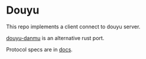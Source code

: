 # Douyu 

This repo implements a client connect to douyu server.

[douyu-danmu](https://github.com/divinerapier/douyu-danmu) is an alternative rust port.

Protocol specs are in [docs](./docs).
